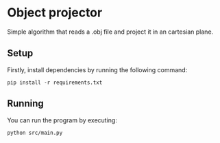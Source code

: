 # Object projector

Simple algorithm that reads a .obj file and project it in an cartesian plane.

## Setup
Firstly, install dependencies by running the following command:
```
pip install -r requirements.txt
```

## Running
You can run the program by executing:
```
python src/main.py
```
